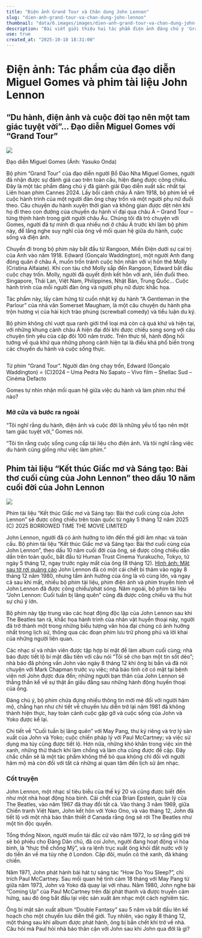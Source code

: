 ```yaml
---
title: "Điện ảnh Grand Tour và Chân dung John Lennon"
slug: "dien-anh-grand-tour-va-chan-dung-john-lennon"
thumbnail: "data/6.images/images/dien-anh-grand-tour-va-chan-dung-john-lennon.webp"
description: "Bài viết giới thiệu hai tác phẩm điện ảnh đáng chú ý 'Grand Tour' của Miguel Gomes kể về chuyến du hành qua châu Á năm 1918, và phim tài liệu 'Kết thúc Giấc mơ và Sáng tạo' hé lộ 10 năm cuối đời John Lennon."
use: true
created_at: "2025-10-18 18:31:00"
---
```


# Điện ảnh: Tác phẩm của đạo diễn Miguel Gomes và phim tài liệu John Lennon

## “Du hành, điện ảnh và cuộc đời tạo nên một tam giác tuyệt vời”… Đạo diễn Miguel Gomes với “Grand Tour”

![](/images/20251017-00050140-yom-000-2-view.webp)

Đạo diễn Miguel Gomes (Ảnh: Yasuko Onda)

Bộ phim “Grand Tour” của đạo diễn người Bồ Đào Nha Miguel Gomes, người đã nhận được sự đánh giá cao trên toàn cầu, hiện đang được công chiếu. Đây là một tác phẩm đáng chú ý đã giành giải Đạo diễn xuất sắc nhất tại Liên hoan phim Cannes 2024. Lấy bối cảnh châu Á năm 1918, bộ phim kể về cuộc hành trình của một người đàn ông chạy trốn và một người phụ nữ đuổi theo. Câu chuyện du hành xuyên thời gian và không gian được dệt nên khi họ đi theo con đường của chuyến du hành vĩ đại qua châu Á – Grand Tour – từng thịnh hành trong giới người châu Âu. Chúng tôi đã trò chuyện với Gomes, người đã tự mình đi qua nhiều nơi ở châu Á trước khi làm bộ phim này, để lắng nghe suy nghĩ của ông về mối quan hệ giữa du hành, cuộc sống và điện ảnh.

Chuyến đi trong bộ phim này bắt đầu từ Rangoon, Miến Điện dưới sự cai trị của Anh vào năm 1918. Edward (Gonçalo Waddington), một người Anh đang đóng quân ở châu Á, muốn trốn tránh cuộc hôn nhân với vị hôn thê Molly (Cristina Alfaiate). Khi con tàu chở Molly sắp đến Rangoon, Edward bắt đầu cuộc chạy trốn. Molly, người đã quyết định kết hôn với anh, liền đuổi theo. Singapore, Thái Lan, Việt Nam, Philippines, Nhật Bản, Trung Quốc… Cuộc hành trình của mỗi người đàn ông và người phụ nữ được khắc họa.

Tác phẩm này, lấy cảm hứng từ cuốn nhật ký du hành “A Gentleman in the Parlour” của nhà văn Somerset Maugham, là một câu chuyện du hành pha trộn hương vị của hài kịch trào phúng (screwball comedy) và tiểu luận du ký.

Bộ phim không chỉ vượt qua ranh giới thể loại mà còn cả quá khứ và hiện tại, với những khung cảnh châu Á hiện đại đôi khi được chiếu song song với câu chuyện tình yêu của cặp đôi 100 năm trước. Trên thực tế, hành động hồi tưởng về quá khứ qua những phong cảnh hiện tại là điều khá phổ biến trong các chuyến du hành và cuộc sống thực.

![]()

Từ phim “Grand Tour”. Người đàn ông chạy trốn, Edward (Gonçalo Waddington) = (C)2024 – Uma Pedra No Sapato – Vivo film – Shellac Sud – Cinéma Defacto

Gomes tự nhìn nhận mối quan hệ giữa việc du hành và làm phim như thế nào?

### Mở cửa và bước ra ngoài

“Tôi nghĩ rằng du hành, điện ảnh và cuộc đời là những yếu tố tạo nên một tam giác tuyệt vời,” Gomes nói.

“Tôi tin rằng cuộc sống cung cấp tài liệu cho điện ảnh. Và tôi nghĩ rằng việc du hành cũng giống như việc làm phim.”

## Phim tài liệu “Kết thúc Giấc mơ và Sáng tạo: Bài thơ cuối cùng của John Lennon” theo dấu 10 năm cuối đời của John Lennon

![](/images/20251018-00000354-oric-000-4-view.webp)

Phim tài liệu “Kết thúc Giấc mơ và Sáng tạo: Bài thơ cuối cùng của John Lennon” sẽ được công chiếu trên toàn quốc từ ngày 5 tháng 12 năm 2025 (C) 2025 BORROWED TIME THE MOVIE LIMITED

John Lennon, người đã có ảnh hưởng to lớn đến thế giới âm nhạc và toàn cầu. Bộ phim tài liệu “Kết thúc Giấc mơ và Sáng tạo: Bài thơ cuối cùng của John Lennon”, theo dấu 10 năm cuối đời của ông, sẽ được công chiếu dần dần trên toàn quốc, bắt đầu từ Human Trust Cinema Yurakucho, Tokyo, từ ngày 5 tháng 12, ngay trước ngày mất của ông (8 tháng 12).
[Hình ảnh: Mặt sau tờ rơi quảng cáo](https://www.oricon.co.jp/news/2413161/photo/2/?anc=014&utm_source=headlines.yahoo.co.jp&utm_content=%2Fhl%3Fa%3D20251018-00000354-oric-ent&utm_medium=referral)
John Lennon đã có một cái chết bi thảm vào ngày 8 tháng 12 năm 1980, nhưng tầm ảnh hưởng của ông là vô cùng lớn, và ngay cả sau khi mất, nhiều bộ phim tài liệu, phim điện ảnh và phim truyền hình về John Lennon đã được công chiếu/phát sóng. Năm ngoái, bộ phim tài liệu “John Lennon: Cuối tuần bị lãng quên” cũng đã được công chiếu và thu hút sự chú ý lớn.

Bộ phim này tập trung vào các hoạt động độc lập của John Lennon sau khi The Beatles tan rã, khắc họa hành trình của nhân vật huyền thoại này, người đã trở thành một trong những biểu tượng văn hóa đại chúng có ảnh hưởng nhất trong lịch sử, thông qua các đoạn phim lưu trữ phong phú và lời khai của những người liên quan.

Các nhạc sĩ và nhân viên được tập hợp bí mật để làm album cuối cùng; nhà báo được tiết lộ bí mật đầu tiên với câu nói “Tôi sẽ cho bạn một tin sốt dẻo”; nhà báo đã phỏng vấn John vào ngày 8 tháng 12 khi ông bị bắn và đã nói chuyện với Mark Chapman trước vụ việc; nhà báo tình cờ có mặt tại bệnh viện nơi John được đưa đến; những người bạn thân của John Lennon sẽ thẳng thắn kể về sự thật ẩn giấu đằng sau những hành động huyền thoại của ông.

Đáng chú ý, bộ phim chứa đựng nhiều thông tin mới mẻ đối với người hâm mộ, chẳng hạn như chi tiết về chuyến lưu diễn trở lại năm 1981 đã không thành hiện thực, hay toàn cảnh cuộc gặp gỡ và cuộc sống của John và Yoko được kể lại.

Chi tiết về “Cuối tuần bị lãng quên” với May Pang, thư ký riêng và trợ lý sản xuất của John và Yoko; cuộc chiến pháp lý với Paul McCartney; và việc sử dụng ma túy cũng được tiết lộ. Hơn nữa, những khó khăn trong việc xin thẻ xanh, những thử thách khi làm chồng và làm cha cũng được đề cập. Đây chắc chắn sẽ là một tác phẩm không thể bỏ qua không chỉ đối với người hâm mộ mà còn đối với tất cả những ai quan tâm đến lịch sử âm nhạc.

### Cốt truyện

John Lennon, một nhạc sĩ tiêu biểu của thế kỷ 20 và cũng được biết đến như một nhà hoạt động hòa bình. Cái chết của Brian Epstein, quản lý của The Beatles, vào năm 1967 đã thay đổi tất cả. Vào tháng 3 năm 1969, giữa Chiến tranh Việt Nam, John kết hôn với Yoko Ono, và vào tháng 12, John đã tiết lộ với một nhà báo thân thiết ở Canada rằng ông sẽ rời The Beatles như một tin độc quyền.

Tổng thống Nixon, người muốn tái đắc cử vào năm 1972, lo sợ rằng giới trẻ sẽ bỏ phiếu cho Đảng Dân chủ, đã coi John, người đang hoạt động vì hòa bình, là “thực thể chống Mỹ”, và ra lệnh trục xuất ông khỏi đất nước với lý do tiền án về ma túy nhẹ ở London. Cặp đôi, muốn có thẻ xanh, đã kháng chiến.

Năm 1971, John phát hành bài hát tự sáng tác “How Do You Sleep?”, chỉ trích Paul McCartney. Sau mối quan hệ tình cảm 18 tháng với May Pang từ giữa năm 1973, John và Yoko đã quay lại với nhau. Năm 1980, John nghe bài “Coming Up” của Paul McCartney trên đài phát thanh và được truyền cảm hứng, sau đó ông bắt đầu lại việc sản xuất âm nhạc một cách nghiêm túc.

Ông bí mật sản xuất album “Double Fantasy” sau 5 năm và bắt đầu lên kế hoạch cho một chuyến lưu diễn thế giới. Tuy nhiên, vào ngày 8 tháng 12, một tháng sau khi album được phát hành, ông bị bắn chết khi trở về nhà. Câu hỏi mà Paul hỏi nhà báo thân cận với John sau khi John qua đời là gì?